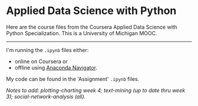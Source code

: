 # Applied Data Science with Python

Here are the course files from the Coursera Applied Data Science with Python Specialization. This is a University of Michigan MOOC.

--- 

I'm running the `.ipynb` files either: 
* online on Coursera or 
* offline using [Anaconda Navigator](https://docs.anaconda.com/anaconda/navigator/). 

My code can be found in the 'Assignment' `.ipynb` files.

_Notes to add: plotting-charting week 4; text-mining (up to date thru week 3); social-network-analysis (all)._
